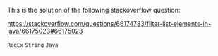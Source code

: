 This is the solution of the following stackoverflow question:

https://stackoverflow.com/questions/66174783/filter-list-elements-in-java/66175023#66175023

`RegEx` `String` `Java`
